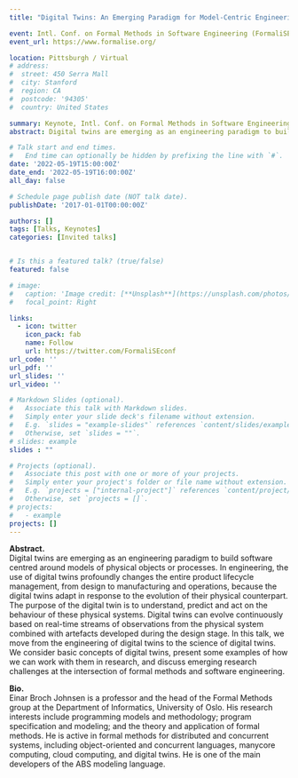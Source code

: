 ```yaml
---
title: "Digital Twins: An Emerging Paradigm for Model-Centric Engineering"

event: Intl. Conf. on Formal Methods in Software Engineering (FormaliSE 2022)
event_url: https://www.formalise.org/

location: Pittsburgh / Virtual
# address:
#  street: 450 Serra Mall
#  city: Stanford
#  region: CA
#  postcode: '94305'
#  country: United States

summary: Keynote, Intl. Conf. on Formal Methods in Software Engineering (FormaliSE 2022) 
abstract: Digital twins are emerging as an engineering paradigm to build software centred around models of physical objects or processes. In engineering, the use of digital twins profoundly changes the entire product lifecycle management, from design to manufacturing and operations, because the digital twins adapt in response to the evolution of their physical counterpart. The purpose of the digital twin is to understand, predict and act on the behaviour of these physical systems. Digital twins can evolve continuously based on real-time streams of observations from the physical system combined with artefacts developed during the design stage. In this talk, we move from the engineering of digital twins to the science of digital twins. We consider basic concepts of digital twins, present some examples of how we can work with them in research, and discuss emerging research challenges at the intersection of formal methods and software engineering.

# Talk start and end times.
#   End time can optionally be hidden by prefixing the line with `#`.
date: '2022-05-19T15:00:00Z'
date_end: '2022-05-19T16:00:00Z' 
all_day: false

# Schedule page publish date (NOT talk date).
publishDate: '2017-01-01T00:00:00Z'

authors: []
tags: [Talks, Keynotes]
categories: [Invited talks]


# Is this a featured talk? (true/false)
featured: false

# image:
#   caption: 'Image credit: [**Unsplash**](https://unsplash.com/photos/bzdhc5b3Bxs)'
#   focal_point: Right

links:
  - icon: twitter
    icon_pack: fab
    name: Follow
    url: https://twitter.com/FormaliSEconf
url_code: ''
url_pdf: ''
url_slides: ''
url_video: ''

# Markdown Slides (optional).
#   Associate this talk with Markdown slides.
#   Simply enter your slide deck's filename without extension.
#   E.g. `slides = "example-slides"` references `content/slides/example-slides.md`.
#   Otherwise, set `slides = ""`.
# slides: example
slides : ""

# Projects (optional).
#   Associate this post with one or more of your projects.
#   Simply enter your project's folder or file name without extension.
#   E.g. `projects = ["internal-project"]` references `content/project/deep-learning/index.md`.
#   Otherwise, set `projects = []`.
# projects:
#   - example
projects: []
---
```



**Abstract.** <br>
Digital twins are emerging as an engineering paradigm to build software centred around models of physical objects or processes. In engineering, the use of digital twins profoundly changes the entire product lifecycle management, from design to manufacturing and operations, because the digital twins adapt in response to the evolution of their physical counterpart. The purpose of the digital twin is to understand, predict and act on the behaviour of these physical systems. Digital twins can evolve continuously based on real-time streams of observations from the physical system combined with artefacts developed during the design stage. In this talk, we move from the engineering of digital twins to the science of digital twins. We consider basic concepts of digital twins, present some examples of how we can work with them in research, and discuss emerging research challenges at the intersection of formal methods and software engineering.

**Bio.** <br> 
Einar Broch Johnsen is a professor and the head of the Formal Methods group at the Department of Informatics, University of Oslo. His research interests include programming models and methodology; program specification and modeling; and the theory and application of formal methods. He is active in formal methods for distributed and concurrent systems, including object-oriented and concurrent languages, manycore computing, cloud computing, and digital twins. He is one of the main developers of the ABS modeling language.
